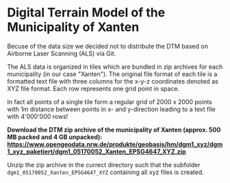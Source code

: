 # Digital Terrain Model of the Municipality of Xanten

Becuse of the data size we decided not to distribute the DTM based on Airborne Laser Scanning (ALS) via Git. 

The ALS data is organized in tiles which are bundled in zip archives for each municipality (in our case "Xanten"). The original file format of each tile is a formatted text file with three columns for the x-y-z coordinates denoted as XYZ file format. Each row represents one grid point in space.

In fact all points of a single tile form a regular grid of 2000 x 2000 points with 1m distance between points in x- and y-direction leading to a text file with 4'000'000 rows!

**Download the DTM zip archive of the municipality of Xanten (approx. 500 MB packed and 4 GB unpacked):**
**https://www.opengeodata.nrw.de/produkte/geobasis/hm/dgm1_xyz/dgm1_xyz_paketiert/dgm1_05170052_Xanten_EPSG4647_XYZ.zip**

Unzip the zip archive in the currect directory such that the subfolder `dgm1_05170052_Xanten_EPSG4647_XYZ` containing all xyz files is created.
 
